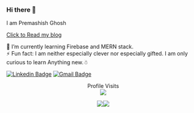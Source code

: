 ### Hi there 👋

I am Premashish Ghosh

<a href="https://dev.to/pgnith">Click to Read my blog </a>

<!--
**PGNITH/pgnith** is a ✨ _special_ ✨ repository because its `README.md` (this file) appears on your GitHub profile.

Here are some ideas to get you started:

- 🔭 I’m currently working on ...
- 🌱 I’m currently learning ...
- 👯 I’m looking to collaborate on ...
- 🤔 I’m looking for help with ...
- 💬 Ask me about ...
- 📫 How to reach me: ...
- 😄 Pronouns: ...
- ⚡ Fun fact: ...
-->
 🌱 I’m currently learning Firebase and MERN stack. <br/>
 ⚡ Fun fact:  I am neither especially clever nor especially gifted. I am only curious to learn Anything new.☃

[![Linkedin Badge](https://img.shields.io/badge/-Premashish-blue?style=flat-square&logo=Linkedin&logoColor=white&link=https://in.linkedin.com/in/premashish-ghosh-aab01b206)](https://in.linkedin.com/in/premashish-ghosh-aab01b206)
[![Gmail Badge](https://img.shields.io/badge/-Premashish2705@gmail.com-c14438?style=flat-square&logo=Gmail&logoColor=white&link=mailto:premashish2705@gmail.com)](mailto:premashish2705@gmail.com)


 <p align="center"> 
  Profile Visits<br>
  <img src="https://profile-counter.glitch.me/pgnith/count.svg" />


</p>
<div align="center">
<!-- ![Top Langs](https://github-readme-stats.vercel.app/api/top-langs/?username=pgnith&hide=TeX&layout=compact&theme=midnight-purple&&hide_border=false&&count_private=true) -->
<img src="https://github-readme-stats.vercel.app/api?username=pgnith&&show_icons=true&&hide_border=false&&theme=midnight-purple&&count_private=true"/><img src="https://github-readme-streak-stats.herokuapp.com/?user=pgnith&&theme=midnight-purple&&hide_border=false&&show_icons=true"/>
<!-- |---|---| -->
 </div>
